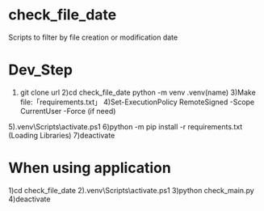 # check_file_date
Scripts to filter by file creation or modification date

# Dev_Step
1) git clone url
2)cd check_file_date
python -m venv .venv(name)
3)Make file:「requirements.txt」
4)Set-ExecutionPolicy RemoteSigned -Scope CurrentUser -Force (if need)

5).venv\Scripts\activate.ps1
6)python -m pip install -r requirements.txt (Loading Libraries)
7)deactivate

# When using application
1)cd check_file_date
2).venv\Scripts\activate.ps1
3)python check_main.py
4)deactivate
